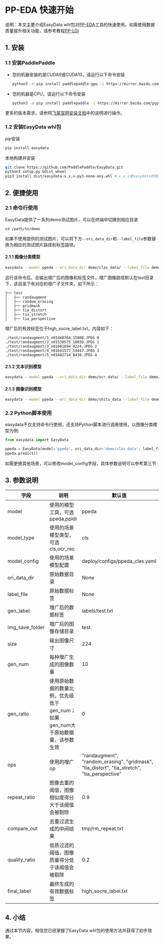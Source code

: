 # PP-EDA 快速开始

说明：本文主要介绍EasyData whl包对[PP-EDA](./EasyDataAug.md)工具的快速使用，如需使用数据质量提升相关功能，请参考教程[PP-LDI](../LDI/quick_start.md)

<a name="1"></a>
## 1. 安装

<a name="11"></a>
### 1.1 安装PaddlePaddle

- 您的机器安装的是CUDA9或CUDA10，请运行以下命令安装

  ```bash
  python3 -m pip install paddlepaddle-gpu -i https://mirror.baidu.com/pypi/simple
  ```

- 您的机器是CPU，请运行以下命令安装

  ```bash
  python3 -m pip install paddlepaddle -i https://mirror.baidu.com/pypi/simple
  ```

更多的版本需求，请参照[飞桨官网安装文档](https://www.paddlepaddle.org.cn/install/quick)中的说明进行操作。

<a name="12"></a>
### 1.2 安装EasyData whl包

pip安装

```bash
pip install easydata
```

本地构建并安装

```bash
git clone https://github.com/PaddlePaddle/EasyData.git
python3 setup.py bdist_wheel
pip3 install dist/easydata-x.x.x-py3-none-any.whl # x.x.x是easydata的版本号
```

<a name="2"></a>
## 2. 便捷使用
<a name="21"></a>
### 2.1 命令行使用

EasyData提供了一系列demo测试图片，可以在终端中切换到相应目录

```
cd /path/to/demo
```

如果不使用提供的测试图片，可以将下方`--ori_data_dir`和`--label_file`参数替换为相应的测试图片路径和标签路径。

<a name="211"></a>
#### 2.1.1 图像分类模型

```bash
easydata --model ppeda --ori_data_dir demo/clas_data/ --label_file demo/clas_data/train_list.txt --model_config deploy/configs/ppeda_clas.yaml 
```
运行该命令后，会输出增广后的图像和标签文件，增广图像路径默认在test目录下，该目录下有对应的增广子文件夹，如下所示：

```
├── test                                
│   ├── randaugment    
│   ├── random_erasing    
│   ├── gridmask    
│   ├── tia_distort    
│   ├── tia_stretch    
│   ├── tia_perspective    
```

增广后的有效标签位于high_socre_label.txt，内容如下：
```
./test/randaugment/1_n01440764_15008.JPEG 0
./test/randaugment/2_n01530575_10039.JPEG 1
./test/randaugment/3_n01601694_4224.JPEG 2
./test/randaugment/4_n01641577_14447.JPEG 3
./test/randaugment/5_n01682714_8438.JPEG 4
```
   

<a name="212"></a>
#### 2.1.2 文本识别模型

```bash
easydata --model ppeda --ori_data_dir demo/ocr_data/ --label_file demo/ocr_data/train_list.txt --model_config deploy/configs/ppeda_ocr.yaml --model_type ocr_rec

```

<a name="213"></a>
#### 2.1.3 图像识别模型

```bash
easydata --model ppeda --ori_data_dir demo/shitu_data --label_file demo/shitu_data/train_list.txt --model_config deploy/configs/ppeda_shitu.yaml
```

<a name="22"></a>
### 2.2 Python脚本使用
easydata不仅支持命令行使用，还支持Python脚本进行调用使用，以图像分类模型为例:

```python
from easydata import EasyData

ppeda = EasyData(model='ppeda', ori_data_dir='demo/clas_data', label_file='demo/clas_data/train_list.txt', model_config='deploy/configs/ppeda_clas.yaml')
ppeda.predict()
```
如需更换其他场景，可以修改model_config字段，具体参数说明可以参考第三节

<a name="3"></a>

## 3. 参数说明
| 字段 | 说明 | 默认值 |
|---|---|---|
| model | 使用的模型工具，可选ppeda,ppldi | ppeda |
| model_type | 使用的场景模型类型，可选cls,ocr_rec | cls |
| model_config | 使用的场景模型配置 | deploy/configs/ppeda_clas.yaml |
| ori_data_dir | 原始数据目录 | None |
| label_file | 原始数据标签 | None |
| gen_label | 增广后的数据标签 | labels/test.txt |
| img_save_folder | 增广后的图像存储目录 | test |
| size | 输出图像尺寸 | 224 |
| gen_num | 每种增广生成的图像数量 | 10 |
| gen_ratio | 使用原始数据的数量比例，优先级低于gen_num；如果gen_num大于原始数据量，该参数生效 | 0 |
| ops | 使用的增广op | "randaugment", "random_erasing", "gridmask", "tia_distort", "tia_stretch", "tia_perspective" |
| repeat_ratio | 图像去重的阈值，图像相似度得分大于该阈值会被剔除 | 0.9 |
| compare_out | 去重过滤生成的中间结果 | tmp/rm_repeat.txt |
| quality_ratio | 低质过滤的阈值，图像质量得分低于该阈值会被剔除 | 0.2 |
| final_label | 最终生成的有效数据标签 | high_socre_label.txt |


<a name="4"></a>

## 4. 小结

通过本节内容，相信您已经掌握了EasyData whl包的使用方法并获得了初步效果。
